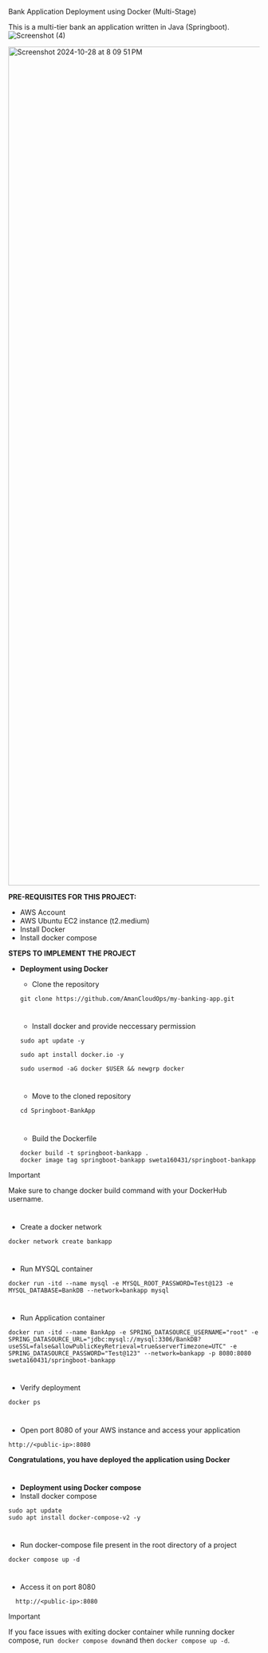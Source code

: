 Bank Application Deployment using Docker (Multi-Stage)

This is a multi-tier bank an application written in Java (Springboot).
![Screenshot (4)](https://github.com/user-attachments/assets/59f549f4-9eee-4ab1-9570-be29a9bbed96)

<img width="1680" alt="Screenshot 2024-10-28 at 8 09 51 PM" src="https://github.com/user-attachments/assets/f6e5fdb0-7ecf-40d2-a601-ed02e7e41071">

**PRE-REQUISITES FOR THIS PROJECT:**

- AWS Account
- AWS Ubuntu EC2 instance (t2.medium)
- Install Docker
- Install docker compose

**STEPS TO IMPLEMENT THE PROJECT**

- **Deployment using Docker**
    - Clone the repository
    
    ```
    git clone https://github.com/AmanCloudOps/my-banking-app.git
    ```
    
    # 
    
    - Install docker and provide neccessary permission
    
    ```
    sudo apt update -y
    
    sudo apt install docker.io -y
    
    sudo usermod -aG docker $USER && newgrp docker
    ```
    
    # 
    
    - Move to the cloned repository
    
    ```
    cd Springboot-BankApp
    ```
    
    # 
    
    - Build the Dockerfile
    
    ```
    docker build -t springboot-bankapp .
    docker image tag springboot-bankapp sweta160431/springboot-bankapp
    ```
    

Important

Make sure to change docker build command with your DockerHub username.

# 

- Create a docker network

```
docker network create bankapp
```

# 

- Run MYSQL container

```
docker run -itd --name mysql -e MYSQL_ROOT_PASSWORD=Test@123 -e MYSQL_DATABASE=BankDB --network=bankapp mysql
```

# 

- Run Application container

```
docker run -itd --name BankApp -e SPRING_DATASOURCE_USERNAME="root" -e SPRING_DATASOURCE_URL="jdbc:mysql://mysql:3306/BankDB?useSSL=false&allowPublicKeyRetrieval=true&serverTimezone=UTC" -e SPRING_DATASOURCE_PASSWORD="Test@123" --network=bankapp -p 8080:8080 sweta160431/springboot-bankapp
```

# 

- Verify deployment

```
docker ps
```

# 

- Open port 8080 of your AWS instance and access your application

```
http://<public-ip>:8080
```

**Congratulations, you have deployed the application using Docker**

# 

- **Deployment using Docker compose**
- Install docker compose

```
sudo apt update
sudo apt install docker-compose-v2 -y
```

# 

- Run docker-compose file present in the root directory of a project

```
docker compose up -d
```

# 

- Access it on port 8080

```
  http://<public-ip>:8080
```

Important

If you face issues with exiting docker container while running docker compose, run  `docker compose down`and then `docker compose up -d`.
